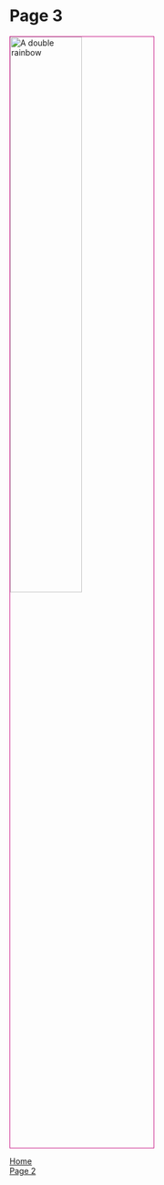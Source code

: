 <h1>Page 3</h1>
<p>
<img src="https://upload.wikimedia.org/wikipedia/commons/5/5c/Double-alaskan-rainbow.jpg" alt="A double rainbow" style="width:50%; border:1px solid mediumvioletred;">
</p>
<p>
  <a href="index.html">Home</a> <br>
  <a href="page2.html">Page 2</a>
</p>
